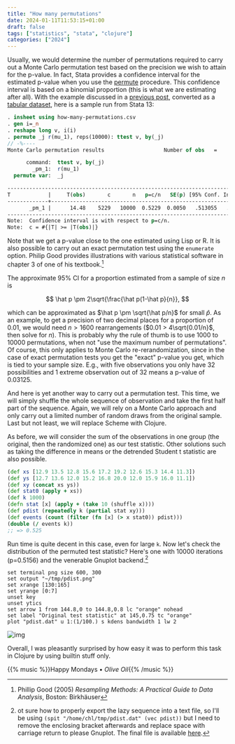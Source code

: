 ```yaml
---
title: "How many permutations"
date: 2024-01-11T11:53:15+01:00
draft: false
tags: ["statistics", "stata", "clojure"]
categories: ["2024"]
---
```


Usually, we would determine the number of permutations required to carry out a Monte Carlo permutation test based on the precision we wish to attain for the p-value. In fact, Stata provides a confidence interval for the estimated p-value when you use the [permute](https://www.stata.com/manuals/rpermute.pdf) procedure. This confidence interval is based on a binomial proportion (this is what we are estimating after all). With the example discussed in a [previous post](/post/permutation-test-in-lisp/), converted as a [tabular dataset](/pub/how-many-permutations.csv), here is a sample run from Stata 13:

```stata
. insheet using how-many-permutations.csv
. gen i=_n
. reshape long v, i(i)
. permute _j r(mu_1), reps(10000): ttest v, by(_j)
// -%----
Monte Carlo permutation results                   Number of obs   =         20

      command:  ttest v, by(_j)
        _pm_1:  r(mu_1)
  permute var:  _j

------------------------------------------------------------------------------
T            |     T(obs)       c       n   p=c/n   SE(p) [95% Conf. Interval]
-------------+----------------------------------------------------------------
       _pm_1 |      14.48    5229   10000  0.5229  0.0050   .513055   .5327317
------------------------------------------------------------------------------
Note:  Confidence interval is with respect to p=c/n.
Note:  c = #{|T| >= |T(obs)|}
```

Note that we get a p-value close to the one estimated using Lisp or R. It is also possible to carry out an exact permutation test using the `enumerate` option. Philip Good provides illustrations with various statistical software in chapter 3 of one of his textbook.[^1]

The approximate 95% CI for a proportion estimated from a sample of size $n$ is

$$ \hat p \pm 2\sqrt{\frac{\hat p(1-\hat p}{n}}, $$

which can be approximated as $\hat p \pm \sqrt{\hat p/n}$ for small $\hat p$. As an example, to get a precision of two decimal places for a proportion of 0.01, we would need $n > 1600$ rearrangements ($0.01 > 4\sqrt{0.01/n}$, then solve for $n$). This is probably why the rule of thumb is to use 1000 to 10000 permutations, when not "use the maximum number of permutations". Of course, this only applies to Monte Carlo re-rerandomization, since in the case of exact permutation tests you get the "exact" p-value you get, which is tied to your sample size. E.g., with five observations you only have 32 possibilities and 1 extreme observation out of 32 means a p-value of 0.03125.

And here is yet another way to carry out a permutation test. This time, we will simply shuffle the whole sequence of observation and take the first half part of the sequence. Again, we will rely on a Monte Carlo approach and only carry out a limited number of random draws from the original sample. Last but not least, we will replace Scheme with Clojure.

As before, we will consider the sum of the observations in one group (the original, then the randomized one) as our test statistic. Other solutions such as taking the difference in means or the detrended Student t statistic are also possible.

```clojure
(def xs [12.9 13.5 12.8 15.6 17.2 19.2 12.6 15.3 14.4 11.3])
(def ys [12.7 13.6 12.0 15.2 16.8 20.0 12.0 15.9 16.0 11.1])
(def xy (concat xs ys))
(def stat0 (apply + xs))
(def k 1000)
(defn stat [x] (apply + (take 10 (shuffle x))))
(def pdist (repeatedly k (partial stat xy)))
(def events (count (filter (fn [x] (> x stat0)) pdist)))
(double (/ events k))
;; => 0.525
```

Run time is quite decent in this case, even for large `k`. Now let's check the distribution of the permuted test statistic? Here's one with 10000 iterations (p=0.5156) and the venerable Gnuplot backend.[^2]

```shell
set terminal png size 600, 300
set output "~/tmp/pdist.png"
set xrange [130:165]
set yrange [0:7]
unset key
unset ytics
set arrow 1 from 144.8,0 to 144.8,0.8 lc "orange" nohead
set label "Original test statistic" at 145,0.75 tc "orange"
plot "pdist.dat" u 1:(1/100.) s kdens bandwidth 1 lw 2
```

![img](/img/pdist.png)

Overall, I was pleasantly surprised by how easy it was to perform this task in Clojure by using builtin stuff only.

{{% music %}}Happy Mondays • _Olive Oil_{{% /music %}}

[^1]: Phillip Good (2005) _Resampling Methods: A Practical Guide to Data Analysis_, Boston: Birkhäuser
[^2]: ot sure how to properly export the lazy sequence into a text file, so I'll be using `(spit "/home/chl/tmp/pdist.dat" (vec pdist))` but I need to remove the enclosing bracket afterwards and replace space with carriage return to please Gnuplot. The final file is available [here](/pub/pdist.dat).
